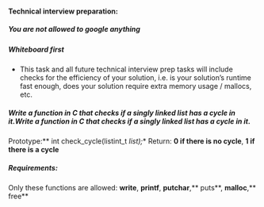
#### Technical interview preparation:
#####  You are not allowed to google anything
#####  Whiteboard first
- This task and all future technical interview prep tasks will include checks for the efficiency of your solution, i.e. is your solution’s runtime fast enough, does your solution require extra memory usage / mallocs, etc.

##### Write a function in C that checks if a singly linked list has a cycle in it.Write a function in C that checks if a singly linked list has a cycle in it.

Prototype:** int check_cycle(listint_t *list);**
Return: **0 if there is no cycle**, **1 if there is a cycle**

##### Requirements:
Only these functions are allowed: **write**, **printf**, **putchar**,** puts**, **malloc**,** free**

